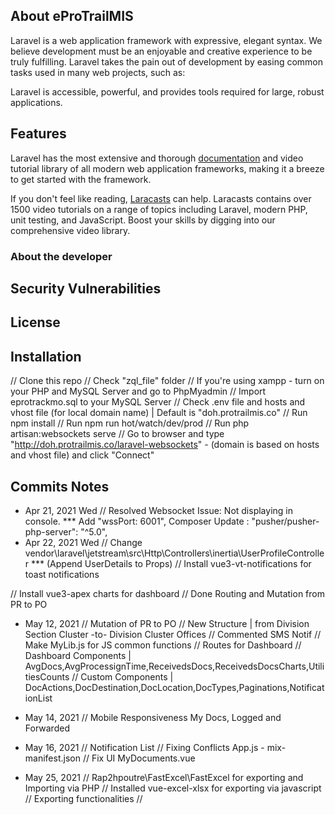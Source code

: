 ## About eProTrailMIS

Laravel is a web application framework with expressive, elegant syntax. We believe development must be an enjoyable and creative experience to be truly fulfilling. Laravel takes the pain out of development by easing common tasks used in many web projects, such as:


Laravel is accessible, powerful, and provides tools required for large, robust applications.

## Features

Laravel has the most extensive and thorough [documentation](https://laravel.com/docs) and video tutorial library of all modern web application frameworks, making it a breeze to get started with the framework.

If you don't feel like reading, [Laracasts](https://laracasts.com) can help. Laracasts contains over 1500 video tutorials on a range of topics including Laravel, modern PHP, unit testing, and JavaScript. Boost your skills by digging into our comprehensive video library.


### About the developer

## Security Vulnerabilities

## License

## Installation
// Clone this repo
// Check "zql_file" folder
// If you're using xampp - turn on your PHP and MySQL Server and go to PhpMyadmin
// Import eprotrackmo.sql to your MySQL Server
// Check .env file and hosts and vhost file (for local domain name) | Default is "doh.protrailmis.co"
// Run npm install
// Run npm run hot/watch/dev/prod
// Run php artisan:websockets serve
// Go to browser and type "http://doh.protrailmis.co/laravel-websockets" - (domain is based on hosts and vhost file) and click "Connect"

## Commits Notes

- Apr 21, 2021 Wed
// Resolved Websocket Issue: Not displaying in console.
*** Add "wssPort: 6001", Composer Update : "pusher/pusher-php-server": "^5.0",
- Apr 22, 2021 Wed
// Change vendor\laravel\jetstream\src\Http\Controllers\inertia\UserProfileController
*** (Append UserDetails to Props)
// Install vue3-vt-notifications for toast notifications

// Install vue3-apex charts for dashboard
// Done Routing and Mutation from PR to PO

- May 12, 2021
// Mutation of PR to PO
// New Structure | from Division Section Cluster -to- Division Cluster Offices
// Commented SMS Notif
// Make MyLib.js for JS common functions
// Routes for Dashboard
// Dashboard Components | AvgDocs,AvgProcessignTime,ReceivedsDocs,ReceivedsDocsCharts,UtilitiesCounts
// Custom Components | DocActions,DocDestination,DocLocation,DocTypes,Paginations,NotificationList

- May 14, 2021
// Mobile Responsiveness My Docs, Logged and Forwarded

- May 16, 2021
// Notification List
// Fixing Conflicts App.js - mix-manifest.json
// Fix UI MyDocuments.vue


- May 25, 2021
// Rap2hpoutre\FastExcel\FastExcel for exporting and Importing via PHP
// Installed vue-excel-xlsx for exporting via javascript
// Exporting functionalities
//